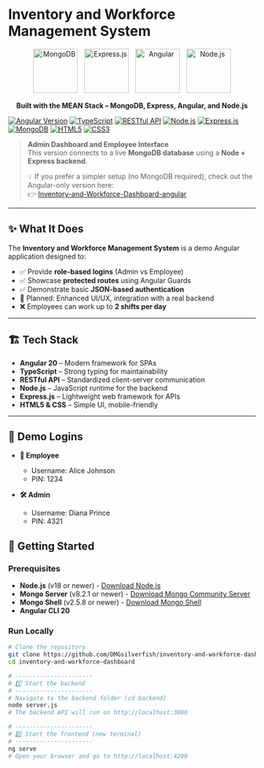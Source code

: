 # Inventory and Workforce Management System

<p align="center">
  <!-- M -->
  <img src="https://upload.wikimedia.org/wikipedia/commons/9/93/MongoDB_Logo.svg" alt="MongoDB" width="90" style="margin-right:10px;"/>
  <!-- E -->
  <img src="https://upload.wikimedia.org/wikipedia/commons/6/64/Expressjs.png" alt="Express.js" width="90" style="margin-right:10px;"/>
  <!-- A -->
  <img src="https://angular.io/assets/images/logos/angular/angular.svg" alt="Angular" width="90" style="margin-right:10px;"/>
  <!-- N -->
  <img src="https://upload.wikimedia.org/wikipedia/commons/d/d9/Node.js_logo.svg" alt="Node.js" width="90"/>
</p>

<p align="center">
  <b>Built with the MEAN Stack – MongoDB, Express, Angular, and Node.js</b>
</p>

[![Angular Version](https://img.shields.io/badge/Angular-20-red)](https://angular.io)
[![TypeScript](https://img.shields.io/badge/TypeScript-3178C6?style=flat&logo=typescript&logoColor=white)](https://www.typescriptlang.org/)
[![RESTful API](https://img.shields.io/badge/REST-02569B?style=flat&logo=swagger&logoColor=white)](https://restfulapi.net/)
[![Node.js](https://img.shields.io/badge/Node.js-339933?style=flat&logo=node.js&logoColor=white)](https://nodejs.org/)
[![Express.js](https://img.shields.io/badge/Express-000000?style=flat&logo=express&logoColor=white)](https://expressjs.com/)
[![MongoDB](https://img.shields.io/badge/MongoDB-4EA94B?style=flat&logo=mongodb&logoColor=white)](https://www.mongodb.com/)
[![HTML5](https://img.shields.io/badge/HTML5-E34F26?style=flat&logo=html5&logoColor=white)](https://developer.mozilla.org/en-US/docs/Web/HTML)
[![CSS3](https://img.shields.io/badge/CSS3-1572B6?style=flat&logo=css3&logoColor=white)](https://developer.mozilla.org/en-US/docs/Web/CSS)

> **Admin Dashboard and Employee Interface**  
> This version connects to a live **MongoDB database** using a **Node + Express backend**.  
>  
> 💡 If you prefer a simpler setup (no MongoDB required), check out the Angular-only version here:  
> 👉 [Inventory-and-Workforce-Dashboard-angular](https://github.com/DMGsilverfish/Inventory-and-Workforce-Dashboard-angular)

---

## ✨ What It Does
The **Inventory and Workforce Management System** is a demo Angular application designed to:

- ✅ Provide **role-based logins** (Admin vs Employee)  
- ✅ Showcase **protected routes** using Angular Guards  
- ✅ Demonstrate basic **JSON-based authentication**  
- 🔄 Planned: Enhanced UI/UX, integration with a real backend
- ❌ Employees can work up to **2 shifts per day**

---

## 🏗️ Tech Stack
- **Angular 20** – Modern framework for SPAs  
- **TypeScript** – Strong typing for maintainability
- **RESTful API** – Standardized client-server communication
- **Node.js** – JavaScript runtime for the backend  
- **Express.js** – Lightweight web framework for APIs 
- **HTML5 & CSS** – Simple UI, mobile-friendly  

---

## 🔑 Demo Logins
- **👤 Employee**
  - Username: Alice Johnson
  - PIN: 1234

- **🛠️ Admin**
  - Username: Diana Prince
  - PIN: 4321

## 🚀 Getting Started

### Prerequisites
- **Node.js** (v18 or newer) - [Download Node.js](https://nodejs.org/en)
- **Mongo Server** (v8.2.1 or newer) - [Download Mongo Community Server](https://www.mongodb.com/try/download/community)
- **Mongo Shell** (v2.5.8 or newer) - [Download Mongo Shell](https://www.mongodb.com/try/download/shell)
- **Angular CLI 20**

### Run Locally
```bash
# Clone the repository
git clone https://github.com/DMGsilverfish/inventory-and-workforce-dashboard.git
cd inventory-and-workforce-dashboard

# ----------------------
# 1️⃣ Start the backend
# ----------------------
# Navigate to the backend folder (cd backend)
node server.js
# The backend API will run on http://localhost:3000

# ----------------------
# 2️⃣ Start the frontend (new terminal)
# ----------------------
ng serve
# Open your browser and go to http://localhost:4200
